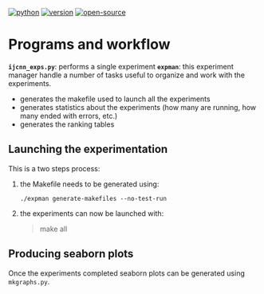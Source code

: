 [![python](https://img.shields.io/badge/PYTHON-blue?style=for-the-badge&logo=python&logoColor=yellow)](https://www.python.org/)
[![version](https://img.shields.io/badge/python-3.8|3.9-blue?style=for-the-badge)]()
[![open-source](https://img.shields.io/badge/open%20source-blue?style=for-the-badge&logo=github&color=123456)](https://github.com/makgyver/)

# Programs and workflow

**`ijcnn_exps.py`**: performs a single experiment
**`expman`**: this experiment manager handle a number of tasks useful to organize and work with the experiments.
  - generates the makefile used to launch all the experiments
  - generates statistics about the experiments (how many are running, how many ended with errors, etc.)
  - generates the ranking tables

## Launching the experimentation

This is a two steps process:
  1. the Makefile needs to be generated using:
      ```
      ./expman generate-makefiles --no-test-run 
      ```
  2. the experiments can now be launched with:
      > make all

## Producing seaborn plots

Once the experiments completed seaborn plots can be generated using `mkgraphs.py`. 



<!-- # Federated Adaboost

Currently, the program tests Distboost and Preweak [[1]](#1) and compare their performance with a standard Adaboost (scikit-learn implementation + custom implementation).

## Requirements
Install the requirements through PyPi using the following command:
`pip install -r requirements.txt`

## Usage

```
Usage: ijcnn_exps.py [OPTIONS] DATASET:{adult|letter|forestcover|splice|vehicl
                     e|vowel|segmentation|kr-vs-kp|sat|pendigits}

Arguments:
  DATASET:{adult|letter|forestcover|splice|vehicle|vowel|segmentation|kr-vs-kp|sat|pendigits}
                                  [required]

Options:
  --seed INTEGER                  Pseudo-random seed for replicability
                                  purposes - default=98765. Seeds from 0 to 7
                                  are automatically mapped to 'better' seeds.
                                  [default: 0]
  --test-size FLOAT               Test set size in percentage (0,1)  [default:
                                  0.2]
  --n-clients INTEGER             Number of clients (>= 1)  [default: 10]
  --model [samme|distsamme|preweaksamme|adaboost.f1]
                                  The model to train and test.  [default:
                                  samme]
  --normalize / --no-normalize    Whether the instances has to be normalized
                                  or not  [default: no-normalize]
  --non-iidness [uniform|num_examples_skw|lbl_skw|dirichlet_lbl_skw|pathological_skw|covariate_shift]
                                  Whether the instances have to be distributed
                                  in a non-iid way.  [default: uniform]
  --tags TEXT                     list of comma separated tags to be added in
                                  the wandb lod
  --install-completion [bash|zsh|fish|powershell|pwsh]
                                  Install completion for the specified shell.
  --show-completion [bash|zsh|fish|powershell|pwsh]
                                  Show completion for the specified shell, to
                                  copy it or customize the installation.
  --help                          Show this message and exit.
```

## References
<a id="1">[1]</a>
J. Cooper and L. Reyzin, "Improved algorithms for distributed boosting," 2017 55th Annual Allerton Conference on Communication, Control, and Computing (Allerton), 2017, pp. 806-813, doi: 10.1109/ALLERTON.2017.8262822. -->
